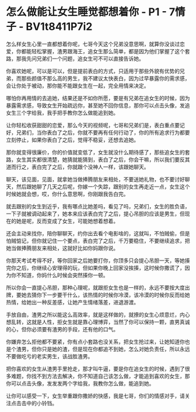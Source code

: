 # 怎么做能让女生睡觉都想着你 - P1 - 7情子 - BV1t8411P7i2

怎么样女生心里一直都想着你呢，七哥今天这个兄弟没意思啊，就算你没谈过恋爱，你都能轻松掌握，渣男跟海王，追女生那么简单，都是因为他们掌握了这个套路，那我先问兄弟们一个问题，追女生可不可以直接告诉她。

你喜欢她呢，可以是可以，但是提前表白的方式，只适用于那些外貌有优势的兄弟，而那些颜值不那么高的男生，我不建议太快表白，因为过早暴露你的需求感，会让你处于被动，那你能不能跟女生在一起，完全用情来决定。

哪怕你再用情的去追她，结果还是不如你所愿，要是有兄弟在追女生的时候，因为暴露需求感，导致女生开始疏远你，甚至她不回你信息，那你可以点击头像，发追女生三个字给我，我手把手教你怎么做能追到她。

让你轻松收获甜甜的恋爱，那么今天的视频呢，七哥和兄弟们是，表白重点要记好，兄弟们，当你表白了之后，你就不要再有任何行动了，你的所有追求行为都要立刻停止，如果你表白了之后，觉得不稳妥，还想去追她。

那你就变得很廉价，你的价值就变低了，女生就没什么期待感了，那些追女生的套路，女生其实都很清楚，她猜就能猜到，表白了之后，你会干嘛，所以我们要反其道而行之，表白完了之后，你就跟个没神人一样，该跟她聊天。

聊天，该见面，见面，就拿她当做捧腾朋友来相处，不要送她礼物，也不要讨好聊天，然后跟她聊了几天之后呢，你嫁一个失踪，跟别的女生再走近一点，女生这个时候她就会想，哎，你什么意思啊，你刚跟我告白完。

就去跟别的女生到近乎，我有哪点比她差吗，看见了吗，兄弟们，女生的胜负语，一下子就被调动起来了，她本来应该表白完了之后，提心吊胆的应该是男生，但现在的她是呢，反而变成了女生，可能她想着想着。

还会主动来找你，陪你聊聊天，约你出去看个电影啥的，这就叫，不怕贼偷，但是怕贼惦记，但你就记住一个要点，表白完了之后，千万要稳住，不要继续追求，把她当做捧腾朋友来相处，这就好比如你妈跟你说。

你那天考试考得不好，等你回家之后她要打你，你顶多只会提心吊胆一天，等她揍完你之后，你继续心安理得的玩，但如果你晚上回家没挨揍，这时候你撒谎了，因为你不知道，你妈什么时候会突然揍你一顿。

所以你会一直提心吊胆，那种心理呢，就跟拒女生也是一样的，永远不要按大度出牌，要她去猜你下一步要干什么，该热情的时候你冷漠，该冷漠的时候你反而给她热情，给她出一种反差感，让她产生情绪落差，进退游渡。

手放自由，渣男之所以能这么高效率，就是这样做的，就撩的女生心烦意烂，内心想乱转，这就是人性，拒女生就是靠心理博弈，当然了你可以保持一颗，直男真诚的心，但你必须要有渣男的手段，还有他的口气。

你嫌弃怎么拒他都不要紧，你有点小套路也没关系，把女生抢过来，让她知道你也是个渣男，但你只是她的渣，但是现在你都追不到她，怎么对她负责任，所以永远不要做吃亏的老实男生，该战胜渣男。

把你喜欢的女生从渣男手里抢走，那才叫牛逼，要是你在追女生的时候，遇到了很多难题，你找不到方法去解决，你不知道自己该怎么做，才能追到喜欢的女生，那你可以点击头像，发发发两个字给我，我教你怎么做，能追到她。

让你可以感受一下，女生举重跟你撒娇的快感，我是七哥，你们的情感对手，请关注点击击中的小铃铛。